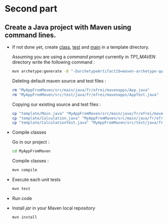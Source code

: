 
# Second part  

## Create a Java project with Maven using command lines.  

* If not done yet, create [class](../template/Calculation.java), [test](../template/CalculationTest.java) and [main](../template/Main.java) in a template directory.

  Assuming you are using a *command prompt* currently in *TP1_MAVEN* directory write the following command :

  ```sh
  mvn archetype:generate -B "-DarchetypeArtifactId=maven-archetype-quickstart" "-DgroupId=fr.efrei.mavenapps" "-DartifactId=MyAppFromMaven" "-Dversion=1.0-SNAPSHOT" "-DpackageName=fr.efrei.mavenapps"
  ```

  Deleting default maven source and test files :

  ```sh
  rm "MyAppFromMaven/src/main/java/fr/efrei/mavenapps/App.java"
  rm "MyAppFromMaven/src/test/java/fr/efrei/mavenapps/AppTest.java"
  ```

  Copying our existing source and test files :

  ```sh
  cp "template/Main.java" "MyAppFromMaven/src/main/java/fr/efrei/mavenapps/"
  cp "template/Calculation.java" "MyAppFromMaven/src/main/java/fr/efrei/mavenapps/"
  cp "template/CalculationTest.java" "MyAppFromMaven/src/test/java/fr/efrei/mavenapps"
  ```

* Compile classes   

  Go in our project :    

  ```sh
  cd MyAppFromMaven
  ```

  Compile classes :  

  ```sh
  mvn compile
  ```

* Execute each unit tests  

  ```sh
  mvn test
  ```

* Run code  

* Install *jar* in your Maven local repository    

  ```sh
  mvn install
  ```
